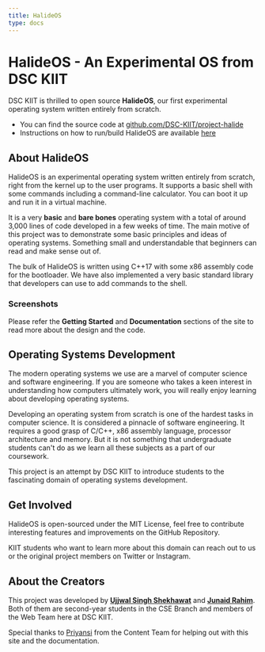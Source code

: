 ```yaml
---
title: HalideOS
type: docs
---
```


# HalideOS - An Experimental OS from DSC KIIT

DSC KIIT is thrilled to open source **HalideOS**, our first experimental operating system written entirely
from scratch.

- You can find the source code at [github.com/DSC-KIIT/project-halide](https://github.com/DSC-KIIT/project-halide)
- Instructions on how to run/build HalideOS are available [here](/project-halide/docs/Getting-Started/Running-Halide/)

## About HalideOS

HalideOS is an experimental operating system written entirely from scratch, right from the kernel up to the user programs. It supports
a basic shell with some commands including a command-line calculator. You can boot it up and run it in a virtual machine.

It is a very **basic** and **bare bones** operating system with a total of around 3,000 lines of code developed in a few weeks of time. The main motive of this project was to demonstrate some basic principles and ideas of operating systems. Something small and understandable that
beginners can read and make sense out of.

The bulk of HalideOS is written using C++17 with some x86 assembly code for the bootloader. We have also implemented a very basic standard library
that developers can use to add commands to the shell.

### Screenshots

Please refer the **Getting Started** and **Documentation** sections of the site to read more about the design and the code.

## Operating Systems Development

The modern operating systems we use are a marvel of computer science and software engineering. If you are someone
who takes a keen interest in understanding how computers ultimately work, you will really enjoy learning about
developing operating systems.

Developing an operating system from scratch is one of the hardest tasks in computer science. It is considered a
pinnacle of software engineering. It requires a good grasp of C/C++, x86 assembly language, processor architecture and memory.
But it is not something that undergraduate students can't do as we learn all these subjects as a part of our coursework.

This project is an attempt by DSC KIIT to introduce students to the fascinating domain of operating systems development.

## Get Involved

HalideOS is open-sourced under the MIT License, feel free to contribute interesting features and improvements on the
GitHub Repository.

KIIT students who want to learn more about this domain can reach out to us or the original project members on
Twitter or Instagram.

## About the Creators

This project was developed by [**Ujjwal Singh Shekhawat**](https://twitter.com/UjjwalSinghShe2) and [**Junaid Rahim**](https://twitter.com/junaidrahim31). Both of them are second-year students in the CSE Branch and members of the Web Team here at DSC KIIT.

Special thanks to [Priyansi](https://twitter.com/iiverveii) from the Content Team for helping out with this site and the documentation.
